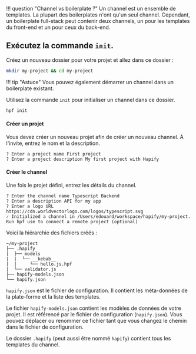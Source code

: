 !!! question "Channel vs  boilerplate ?"
    Un channel est un ensemble de templates. La plupart des boilerplates n'ont qu'un seul channel.
    Cependant, un boilerplate full-stack peut contenir deux channels, un pour les templates du front-end et un pour ceux du back-end.

## Exécutez la commande `init`.

Créez un nouveau dossier pour votre projet et allez dans ce dossier :

```bash
mkdir my-project && cd my-project
```

!!! tip "Astuce"
    Vous pouvez également démarrer un channel dans un boilerplate existant.

Utilisez la commande `init` pour initialiser un channel dans ce dossier.

```bash
hpf init
```

#### Créer un projet

Vous devez créer un nouveau projet afin de créer un nouveau channel.
À l'invite, entrez le nom et la description.

```
? Enter a project name First project
? Enter a project description My first project with Hapify
```

#### Créer le channel

Une fois le projet défini, entrez les détails du channel.

```
? Enter the channel name Typescript Backend
? Enter a description API for my app
? Enter a logo URL https://cdn.worldvectorlogo.com/logos/typescript.svg
✓ Initialized a channel in /Users/edouard/workspace/hapify/my-project.
Run hpf use to connect a remote project (optional)
```

Voici la hiérarchie des fichiers créés :
    
```
~/my-project
├── .hapify
|  ├── models
|  |  └── __kebab__
|  |     └── hello.js.hpf
|  └── validator.js
├── hapify-models.json
└── hapify.json
```

`hapify.json` est le fichier de configuration. Il contient les méta-données de la plate-forme et la liste des templates.

Le fichier `hapify-models.json` contient les modèles de données de votre projet.
Il est référencé par le fichier de configuration (`hapify.json`).
Vous pouvez déplacer ou renommer ce fichier tant que vous changez le chemin dans le fichier de configuration.

Le dossier `.hapify` (peut aussi être nommé `hapify`) contient tous les templates du channel.
